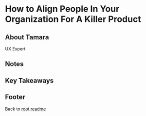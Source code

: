 # How to Align People In Your Organization For A Killer Product

## About Tamara

UX Expert

## Notes

## Key Takeaways

## Footer

Back to [root readme](../README.html)
